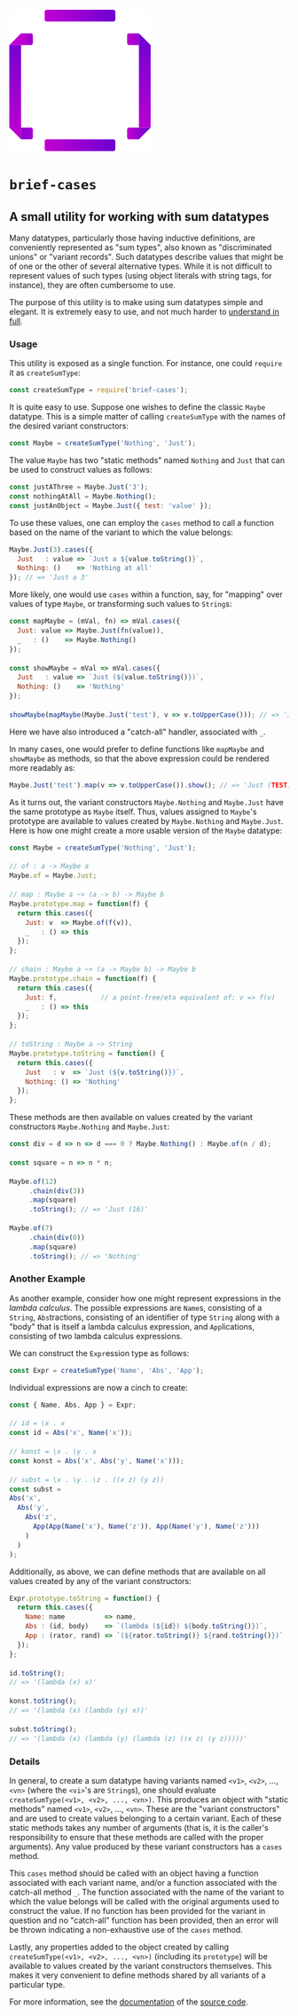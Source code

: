 ![The "brief-case" logo](logo.png)
# `brief-cases`
## A small utility for working with sum datatypes

Many datatypes, particularly those having inductive definitions, are conveniently represented as "sum types", also known as "discriminated unions" or "variant records".
Such datatypes describe values that might be of one or the other of several alternative types.
While it is not difficult to represent values of such types (using object literals with string tags, for instance), they are often cumbersome to use.

The purpose of this utility is to make using sum datatypes simple and elegant.
It is extremely easy to use, and not much harder to [understand in full](DOC.md).

### Usage
This utility is exposed as a single function.
For instance, one could `require` it as `createSumType`:

```javascript
const createSumType = require('brief-cases');
```

It is quite easy to use.
Suppose one wishes to define the classic `Maybe` datatype.
This is a simple matter of calling `createSumType` with the names of the desired variant constructors:

```javascript
const Maybe = createSumType('Nothing', 'Just');
```

The value `Maybe` has two "static methods" named `Nothing` and `Just` that can be used to construct values as follows:

```javascript
const justAThree = Maybe.Just('3');
const nothingAtAll = Maybe.Nothing();
const justAnObject = Maybe.Just({ test: 'value' });
```

To use these values, one can employ the `cases` method to call a function based on the name of the variant to which the value belongs:

```javascript
Maybe.Just(3).cases({
  Just   : value => `Just a ${value.toString()}`,
  Nothing: ()    => 'Nothing at all'
}); // => 'Just a 3'
```

More likely, one would use `cases` within a function, say, for "mapping" over values of type `Maybe`, or transforming such values to `String`s:

```javascript
const mapMaybe = (mVal, fn) => mVal.cases({
  Just: value => Maybe.Just(fn(value)),
  _   : ()    => Maybe.Nothing()
});

const showMaybe = mVal => mVal.cases({
  Just   : value => `Just (${value.toString()})`,
  Nothing: ()    => 'Nothing'
});

showMaybe(mapMaybe(Maybe.Just('test'), v => v.toUpperCase())); // => 'Just (TEST)'
```

Here we have also introduced a "catch-all" handler, associated with `_`.

In many cases, one would prefer to define functions like `mapMaybe` and `showMaybe` as methods, so that the above expression could be rendered more readably as:

```javascript
Maybe.Just('test').map(v => v.toUpperCase()).show(); // => 'Just (TEST)'
```

As it turns out, the variant constructors `Maybe.Nothing` and `Maybe.Just` have the same prototype as `Maybe` itself.
Thus, values assigned to `Maybe`'s prototype are available to values created by `Maybe.Nothing` and `Maybe.Just`.
Here is how one might create a more usable version of the `Maybe` datatype:

```javascript
const Maybe = createSumType('Nothing', 'Just');

// of : a -> Maybe a
Maybe.of = Maybe.Just;

// map : Maybe a ~> (a -> b) -> Maybe b
Maybe.prototype.map = function(f) {
  return this.cases({
    Just: v  => Maybe.of(f(v)),
    _   : () => this
  });
};

// chain : Maybe a ~> (a -> Maybe b) -> Maybe b
Maybe.prototype.chain = function(f) {
  return this.cases({
    Just: f,           // a point-free/eta equivalent of: v => f(v)
    _   : () => this
  });
};

// toString : Maybe a ~> String
Maybe.prototype.toString = function() {
  return this.cases({
    Just   : v  => `Just (${v.toString()})`,
    Nothing: () => 'Nothing'
  });
};
```

These methods are then available on values created by the variant constructors `Maybe.Nothing` and `Maybe.Just`:

```javascript
const div = d => n => d === 0 ? Maybe.Nothing() : Maybe.of(n / d);

const square = n => n * n;

Maybe.of(12)
     .chain(div(3))
     .map(square)
     .toString(); // => 'Just (16)'

Maybe.of(7)
     .chain(div(0))
     .map(square)
     .toString(); // => 'Nothing'
```

### Another Example
As another example, consider how one might represent expressions in the *lambda calculus*.
The possible expressions are `Name`s, consisting of a `String`, `Abs`tractions, consisting of an identifier of type `String` along with a "body" that is itself a lambda calculus expression, and `App`lications, consisting of two lambda calculus expressions.

We can construct the `Expr`ession type as follows:

```javascript
const Expr = createSumType('Name', 'Abs', 'App');
```

Individual expressions are now a cinch to create:

```javascript
const { Name, Abs, App } = Expr;

// id = \x . x
const id = Abs('x', Name('x'));

// konst = \x . \y . x
const konst = Abs('x', Abs('y', Name('x')));

// subst = \x . \y . \z . ((x z) (y z))
const subst =
Abs('x',
  Abs('y',
    Abs('z',
      App(App(Name('x'), Name('z')), App(Name('y'), Name('z')))
    )
  )
);
```

Additionally, as above, we can define methods that are available on all values created by any of the variant constructors:

```javascript
Expr.prototype.toString = function() {
  return this.cases({
    Name: name          => name,
    Abs : (id, body)    => `(lambda (${id}) ${body.toString()})`,
    App : (rator, rand) => `(${rator.toString()} ${rand.toString()})`
  });
};

id.toString();
// => '(lambda (x) x)'

konst.toString();
// => '(lambda (x) (lambda (y) x))'

subst.toString();
// => '(lambda (x) (lambda (y) (lambda (z) ((x z) (y z)))))'
```

### Details
In general, to create a sum datatype having variants named `<v1>`, `<v2>`, ..., `<vn>` (where the `<vi>`'s are `String`s), one should evaluate `createSumType(<v1>, <v2>, ..., <vn>)`.
This produces an object with "static methods" named `<v1>`, `<v2>`, ..., `<vn>`.
These are the "variant constructors" and are used to create values belonging to a certain variant.
Each of these static methods takes any number of arguments (that is, it is the caller's responsibility to ensure that these methods are called with the proper arguments).
Any value produced by these variant constructors has a `cases` method.

This `cases` method should be called with an object having a function associated with each variant name, and/or a function associated with the catch-all method `_`.
The function associated with the name of the variant to which the value belongs will be called with the original arguments used to construct the value.
If no function has been provided for the variant in question and no "catch-all" function has been provided, then an error will be thrown indicating a non-exhaustive use of the `cases` method.

Lastly, any properties added to the object created by calling `createSumType(<v1>, <v2>, ..., <vn>)` (including its `prototype`) will be available to values created by the variant constructors themselves.
This makes it very convenient to define methods shared by all variants of a particular type.

For more information, see the [documentation](DOC.md) of the [source code](index.js).
